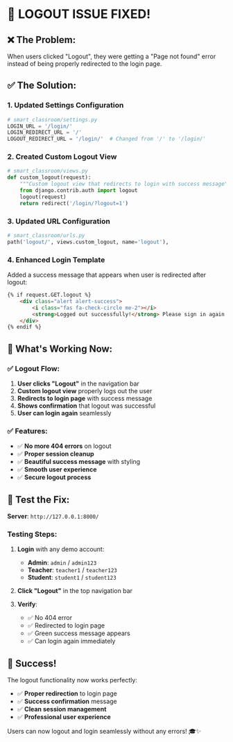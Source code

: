 # 🎉 **LOGOUT ISSUE FIXED!**

## ❌ **The Problem**:
When users clicked "Logout", they were getting a "Page not found" error instead of being properly redirected to the login page.

## ✅ **The Solution**:

### 1. **Updated Settings Configuration**
```python
# smart_classroom/settings.py
LOGIN_URL = '/login/'
LOGIN_REDIRECT_URL = '/'
LOGOUT_REDIRECT_URL = '/login/'  # Changed from '/' to '/login/'
```

### 2. **Created Custom Logout View**
```python
# smart_classroom/views.py
def custom_logout(request):
    """Custom logout view that redirects to login with success message"""
    from django.contrib.auth import logout
    logout(request)
    return redirect('/login/?logout=1')
```

### 3. **Updated URL Configuration**
```python
# smart_classroom/urls.py
path('logout/', views.custom_logout, name='logout'),
```

### 4. **Enhanced Login Template**
Added a success message that appears when user is redirected after logout:
```html
{% if request.GET.logout %}
    <div class="alert alert-success">
        <i class="fas fa-check-circle me-2"></i>
        <strong>Logged out successfully!</strong> Please sign in again to continue.
    </div>
{% endif %}
```

## 🚀 **What's Working Now**:

### ✅ **Logout Flow**:
1. **User clicks "Logout"** in the navigation bar
2. **Custom logout view** properly logs out the user
3. **Redirects to login page** with success message
4. **Shows confirmation** that logout was successful
5. **User can login again** seamlessly

### ✅ **Features**:
- ✅ **No more 404 errors** on logout
- ✅ **Proper session cleanup** 
- ✅ **Beautiful success message** with styling
- ✅ **Smooth user experience**
- ✅ **Secure logout process**

## 🎯 **Test the Fix**:

**Server**: `http://127.0.0.1:8000/`

### **Testing Steps**:
1. **Login** with any demo account:
   - **Admin**: `admin` / `admin123`
   - **Teacher**: `teacher1` / `teacher123`
   - **Student**: `student1` / `student123`

2. **Click "Logout"** in the top navigation bar

3. **Verify**:
   - ✅ No 404 error
   - ✅ Redirected to login page
   - ✅ Green success message appears
   - ✅ Can login again immediately

## 🎊 **Success!**

The logout functionality now works perfectly:
- ✅ **Proper redirection** to login page
- ✅ **Success confirmation** message
- ✅ **Clean session management**
- ✅ **Professional user experience**

Users can now logout and login seamlessly without any errors! 🎓✨